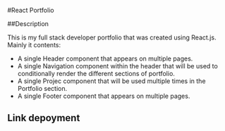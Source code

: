 #React Portfolio

##Description

This is my full stack developer portfolio that was created using React.js. Mainly it contents:

* A single Header component that appears on multiple pages.
* A single Navigation component within the header that will be used to conditionally render the different sections of portfolio.
* A single Projec component that will be used multiple times in the Portfolio section.
* A single Footer component that appears on multiple pages.

## Link depoyment



